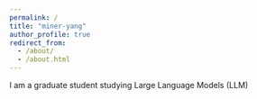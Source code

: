 ```yaml
---
permalink: /
title: "miner-yang"
author_profile: true
redirect_from: 
  - /about/
  - /about.html
---
```

I am a graduate student studying Large Language Models (LLM)

